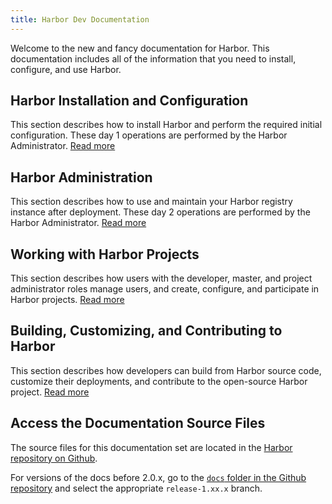 ```yaml
---
title: Harbor Dev Documentation
---
```


Welcome to the new and fancy documentation for Harbor. This documentation includes all of the information that you need to install, configure, and use Harbor.

## Harbor Installation and Configuration

This section describes how to install Harbor and perform the required initial configuration. These day 1 operations are performed by the Harbor Administrator. [Read more](install-config/_index.md)

## Harbor Administration

This section describes how to use and maintain your Harbor registry instance after deployment. These day 2 operations are performed by the Harbor Administrator. [Read more](administration/_index.md)

## Working with Harbor Projects

This section describes how users with the developer, master, and project administrator roles manage users, and create, configure, and participate in Harbor projects. [Read more](working-with-projects/_index.md)

## Building, Customizing, and Contributing to Harbor

This section describes how developers can build from Harbor source code, customize their deployments, and contribute to the open-source Harbor project. [Read more](build-customize-contribute/_index.md)

## Access the Documentation Source Files

The source files for this documentation set are located in the [Harbor repository on Github](https://github.com/goharbor/harbor/tree/release-2.0.0/docs). 

For versions of the docs before 2.0.x, go to the [`docs` folder in the Github repository](https://github.com/goharbor/harbor/tree/master/docs) and select the appropriate `release-1.xx.x` branch.